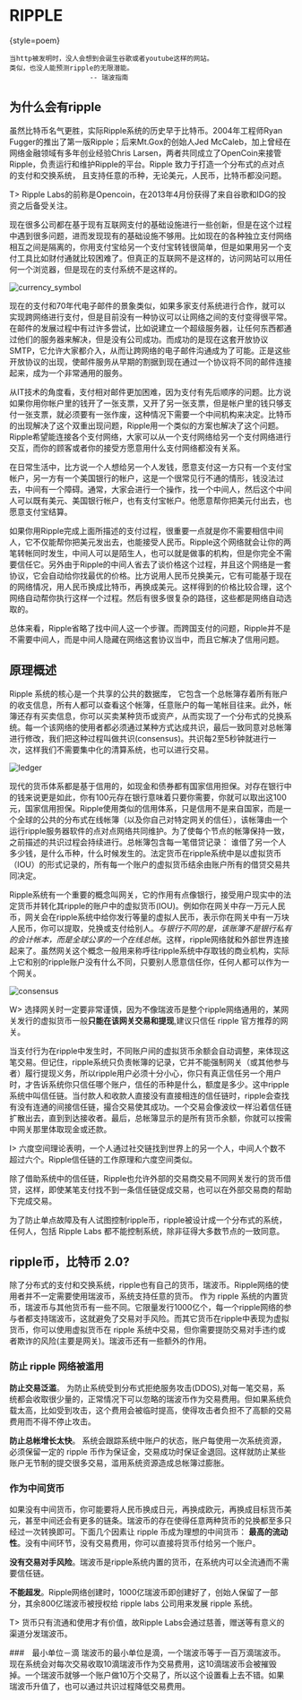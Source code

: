 
# RIPPLE
{style=poem}
~~~~~~  
当http被发明时，没人会想到会诞生谷歌或者youtube这样的网站。  
类似，也没人能预测ripple的无限潜能。  
                    -- 瑞波指南  
~~~~~~
## 为什么会有ripple
虽然比特币名气更胜，实际Ripple系统的历史早于比特币。2004年工程师Ryan Fugger的推出了第一版Ripple；后来Mt.Gox的创始人Jed McCaleb，加上曾经在网络金融领域有多年创业经验Chris Larsen，两者共同成立了OpenCoin来接管Ripple，负责运行和维护Ripple的平台。Ripple 致力于打造一个分布式的点对点的支付和交换系统， 且支持任意的币种，无论美元，人民币，比特币都没问题。

T> Ripple Labs的前称是Opencoin，在2013年4月份获得了来自谷歌和IDG的投资之后备受关注。

现在很多公司都在基于现有互联网支付的基础设施进行一些创新，但是在这个过程中遇到很多问题，进而发现现有的基础设施不够用。比如现在的各种独立支付网络相互之间是隔离的，你用支付宝给另一个支付宝转钱很简单，但是如果用另一个支付工具比如财付通就比较困难了。但真正的互联网不是这样的，访问网站可以用任何一个浏览器，但是现在的支付系统不是这样的。

![currency_symbol](http://upload.wikimedia.org/wikipedia/commons/b/b8/Currency-Symbol_Regions_of_the_World_circa_2006.png)


现在的支付和70年代电子邮件的景象类似，如果多家支付系统进行合作，就可以实现跨网络进行支付，但是目前没有一种协议可以让网络之间的支付变得很平常。在邮件的发展过程中有过许多尝试，比如说建立一个超级服务器，让任何东西都通过他们的服务器来解决，但是没有公司成功。而成功的是现在这套开放协议SMTP，它允许大家都介入，从而让跨网络的电子邮件沟通成为了可能。正是这些开放协议的出现，使邮件服务从早期的割据到现在通过一个协议将不同的邮件连接起来，成为一个非常通用的服务。

从IT技术的角度看，支付相对邮件更加困难，因为支付有先后顺序的问题。比方说如果你用你帐户里的钱开了一张支票，又开了另一张支票，但是帐户里的钱只够支付一张支票，就必须要有一张作废，这种情况下需要一个中间机构来决定。比特币的出现解决了这个双重出现问题，Ripple用一个类似的方案也解决了这个问题。Ripple希望能连接各个支付网络，大家可以从一个支付网络给另一个支付网络进行交互，而你的顾客或者你的接受方愿意用什么支付网络都没有关系。

在日常生活中，比方说一个人想给另一个人发钱，愿意支付这一方只有一个支付宝帐户，另一方有一个美国银行的帐户，这是一个很常见行不通的情形，钱没法过去，中间有一个障碍。通常，大家会进行一个操作，找一个中间人，然后这个中间人可以既有美元、美国银行帐户，也有支付宝帐户。他愿意帮你把美元付出去，也愿意支付宝结算。

如果你用Ripple完成上面所描述的支付过程，很重要一点就是你不需要相信中间人，它不仅能帮你把美元发出去，也能接受人民币。Ripple这个网络就会让你的两笔转帐同时发生，中间人可以是陌生人，也可以就是做事的机构，但是你完全不需要信任它。另外由于Ripple的中间人省去了谈价格这个过程，并且这个网络是一套协议，它会自动给你找最优的价格。比方说用人民币兑换美元，它有可能基于现在的网络情况，用人民币换成比特币，再换成美元。这样得到的价格比较合理，这个网络自动帮你执行这样一个过程。然后有很多很复杂的路径，这些都是网络自动选取的。

总体来看，Ripple省略了找中间人这一个步骤。而跨国支付的问题，Ripple并不是不需要中间人，而是中间人隐藏在网络这套协议当中，而且它解决了信用问题。

## 原理概述
Ripple 系统的核心是一个共享的公共的数据库， 它包含一个总帐簿存着所有账户的收支信息，所有人都可以查看这个帐簿，任意账户的每一笔帐目往来。此外，帐簿还存有买卖信息，你可以买卖某种货币或资产，从而实现了一个分布式的兑换系统。每一个该网络的使用者都必须通过某种方式达成共识，最后一致同意对总帐簿进行修改，我们把这种过程叫做共识(consensus)。共识每2至5秒钟就进行一次，这样我们不需要集中化的清算系统，也可以进行交易。

![ledger](https://ripple.com/wp-content/uploads/2013/02/ledger.png)

现代的货币体系都是基于信用的，如现金和债券都有国家信用担保。对存在银行中的钱来说更是如此，你有100元存在银行意味着只要你需要，你就可以取出这100元，国家信用担保。Ripple使用类似的信用体系，只是信用不是来自国家，而是一个全球的公共的分布式在线帐簿（以及你自己对特定网关的信任），该帐簿由一个运行ripple服务器软件的点对点网络共同维护。为了使每个节点的帐簿保持一致，之前描述的共识过程会持续进行。总帐簿包含每一笔借贷记录： 谁借了另一个人多少钱，是什么币种，什么时候发生的。法定货币在ripple系统中是以虚拟货币（IOU）的形式记录的，所有每一个账户的虚拟货币结余由账户所有的借贷交易共同决定。

Ripple系统有一个重要的概念叫网关，它的作用有点像银行，接受用户现实中的法定货币并转化其ripple的账户中的虚拟货币(IOU)。例如你在网关中存一万元人民币，网关会在ripple系统中给你发行等量的虚拟人民币，表示你在网关中有一万块人民币，你可以提取，兑换或支付给别人。*与银行不同的是，该账簿不是银行私有的会计帐本，而是全球公享的一个在线总帐*。这样，ripple网络就和外部世界连接起来了。虽然网关这个概念一般用来称呼往ripple系统中存取钱的商业机构，实际上它和别的ripple账户没有什么不同，只要别人愿意信任你，任何人都可以作为一个网关。

![consensus](https://ripple.com/wp-content/uploads/2012/12/consensus1.png)

W> 选择网关时一定要非常谨慎，因为不像瑞波币是整个ripple网络通用的，某网关发行的虚拟货币一般**只能在该网关交易和提现**,建议只信任 ripple 官方推荐的网关。

当支付行为在ripple中发生时，不同账户间的虚拟货币余额会自动调整，来体现这笔交易。但记住，ripple系统只负责帐簿的记录，它并不能强制网关（或其他参与者）履行提现义务，所以ripple用户必须十分小心，你只有真正信任另一个用户时，才告诉系统你只信任哪个账户，信任的币种是什么，额度是多少。这中ripple系统中叫信任链。当付款人和收款人直接没有直接相连的信任链时，ripple会查找有没有连通的间接信任链，撮合交易使其成功。一个交易会像波纹一样沿着信任链扩散出去，直到到达接收者。最后，总帐簿显示的是所有货币余额，你就可以按需中网关那里体取现金或还款。

I> 六度空间理论表明，一个人通过社交链找到世界上的另一个人，中间人个数不超过六个。Ripple信任链的工作原理和六度空间类似。

除了借助系统中的信任链，Ripple也允许外部的交易商交易不同网关发行的货币借贷，这样，即使某笔支付找不到一条信任链促成交易，也可以在外部交易商的帮助下完成交易。

为了防止单点故障及有人试图控制ripple币，ripple被设计成一个分布式的系统，任何人，包括 Ripple Labs 都不能控制系统，除非征得大多数节点的一致同意。

## ripple币，比特币 2.0?
除了分布式的支付和交换系统，ripple也有自己的货币，瑞波币。Ripple网络的使用者并不一定需要使用瑞波币，系统支持任意的货币。 作为 ripple 系统的内置货币，瑞波币与其他货币有一些不同。它限量发行1000亿个，每一个ripple网络的参与者都支持瑞波币，这就避免了交易对手风险。而其它货币在ripple中表现为虚拟货币，你可以使用虚拟货币在 ripple 系统中交易，但你需要提防交易对手违约或者欺诈的风险(主要是网关)。瑞波币还有一些额外的作用。

### 防止 ripple 网络被滥用
**防止交易泛滥**。 为防止系统受到分布式拒绝服务攻击(DDOS),对每一笔交易，系统都会收取很少量的，正常情况下可以忽略的瑞波币作为交易费用。但如果系统负载太高，比如受到攻击，这个费用会被临时提高，使得攻击者负担不了高额的交易费用而不得不停止攻击。
 
**防止总帐增长太快**。 系统会跟踪系统中账户的状态，账户每使用一次系统资源，必须保留一定的 ripple 币作为保证金，交易成功时保证金退回。这样就防止某些账户无节制的提交很多交易，滥用系统资源造成总帐簿过膨胀。

### 作为中间货币
如果没有中间货币，你可能要将人民币换成日元，再换成欧元，再换成目标货币美元，甚至中间还会有更多的链条。瑞波币的存在使得任意两种货币的兑换都至多只经过一次转换即可。下面几个因素让 ripple 币成为理想的中间货币：
**最高的流动性**。没有中间环节，没有交易费用，你可以直接将货币付给另一个账户。

**没有交易对手风险**。瑞波币是ripple系统内置的货币，在系统内可以全流通而不需要信任链。

**不能超发**。Ripple网络创建时，1000亿瑞波币即创建好了，创始人保留了一部分，其余800亿瑞波币被授权给 ripple labs 公司用来发展 ripple 系统。

T> 货币只有流通和使用才有价值，故Ripple Labs会通过慈善，赠送等有意义的渠道分发瑞波币。

###　最小单位－滴
 瑞波币的最小单位是滴，一个瑞波币等于一百万滴瑞波币。现在系统会对每次交易收取10滴瑞波币作为交易费用，这10滴瑞波币会被摧毁掉。一个瑞波币就够一个账户做10万个交易了，所以这个设置看上去不错。如果瑞波币升值了，也可以通过共识过程降低交易费用。


